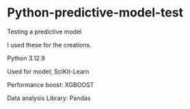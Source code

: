 # Python-predictive-model-test
Testing a predictive model

I used these for the creations.

Python 3.12.9 

Used for model; SciKit-Learn 

Performance boost: XGBOOST 

Data analysis Library: Pandas
